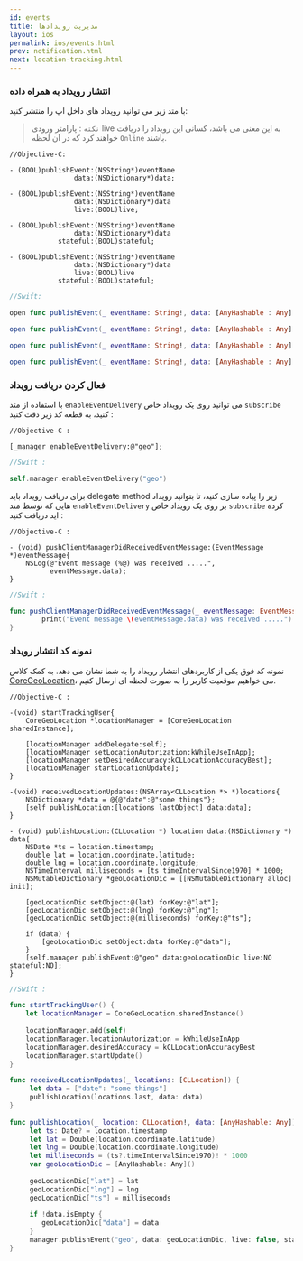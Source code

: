 ```yaml
---
id: events
title: مدیریت رویدادها
layout: ios
permalink: ios/events.html
prev: notification.html
next: location-tracking.html
---
```


### انتشار رویداد به همراه داده
با متد زیر می توانید رویداد های داخل اپ را منتشر کنید:

> `نکته` :  پارامتر ورودی live به این معنی می باشد، کسانی این رویداد را
> دریافت خواهند کرد که در آن لحظه `Online` باشند.

```objc
//Objective-C:

- (BOOL)publishEvent:(NSString*)eventName
                data:(NSDictionary*)data;

- (BOOL)publishEvent:(NSString*)eventName
                data:(NSDictionary*)data
                live:(BOOL)live;

- (BOOL)publishEvent:(NSString*)eventName
                data:(NSDictionary*)data
            stateful:(BOOL)stateful;

- (BOOL)publishEvent:(NSString*)eventName
                data:(NSDictionary*)data
                live:(BOOL)live
            stateful:(BOOL)stateful;
```
```swift
//Swift:

open func publishEvent(_ eventName: String!, data: [AnyHashable : Any]!) -> Bool

open func publishEvent(_ eventName: String!, data: [AnyHashable : Any]!, live: Bool) -> Bool

open func publishEvent(_ eventName: String!, data: [AnyHashable : Any]!, stateful: Bool) -> Bool

open func publishEvent(_ eventName: String!, data: [AnyHashable : Any]!, live: Bool, stateful: Bool) -> Bool
```

###  فعال کردن دریافت رویداد
با استفاده از متد `enableEventDelivery` می توانید روی یک رویداد خاص `subscribe` کنید، به قطعه کد زیر دقت کنید : 
``` objc 
//Objective-C :

[_manager enableEventDelivery:@"geo"];
```
``` swift
//Swift :

self.manager.enableEventDelivery("geo")
```

برای دریافت رویداد باید delegate method زیر را پیاده سازی کنید، تا بتوانید رویداد هایی که توسط متد `enableEventDelivery` بر روی یک رویداد خاص `subscribe` کرده اید دریافت کنید :

``` objc
//Objective-C :

- (void) pushClientManagerDidReceivedEventMessage:(EventMessage *)eventMessage{
    NSLog(@"Event message (%@) was received .....",
          eventMessage.data);
}
```
``` swift
//Swift :

func pushClientManagerDidReceivedEventMessage(_ eventMessage: EventMessage!) {
        print("Event message \(eventMessage.data) was received .....")
}
```

### نمونه کد انتشار رویداد
نمونه کد فوق یکی از کاربردهای انتشار رویداد را به شما نشان می دهد. به کمک کلاس [CoreGeoLocation](/ios/location-tracking.html)، می خواهیم موقعیت کاربر را به صورت لحظه ای ارسال کنیم.

``` objc
//Objective-C :

-(void) startTrackingUser{
    CoreGeoLocation *locationManager = [CoreGeoLocation sharedInstance];
    
    [locationManager addDelegate:self];
    [locationManager setLocationAutorization:kWhileUseInApp];
    [locationManager setDesiredAccuracy:kCLLocationAccuracyBest];
    [locationManager startLocationUpdate];
}

-(void) receivedLocationUpdates:(NSArray<CLLocation *> *)locations{
    NSDictionary *data = @{@"date":@"some things"};
    [self publishLocation:[locations lastObject] data:data];
}

- (void) publishLocation:(CLLocation *) location data:(NSDictionary *) data{
    NSDate *ts = location.timestamp;
    double lat = location.coordinate.latitude;
    double lng = location.coordinate.longitude;
    NSTimeInterval milliseconds = [ts timeIntervalSince1970] * 1000;
    NSMutableDictionary *geoLocationDic = [[NSMutableDictionary alloc] init];
    
    [geoLocationDic setObject:@(lat) forKey:@"lat"];
    [geoLocationDic setObject:@(lng) forKey:@"lng"];
    [geoLocationDic setObject:@(milliseconds) forKey:@"ts"];
    
    if (data) {
        [geoLocationDic setObject:data forKey:@"data"];
    }
    [self.manager publishEvent:@"geo" data:geoLocationDic live:NO stateful:NO];
}
```
``` swift
//Swift :

func startTrackingUser() {
    let locationManager = CoreGeoLocation.sharedInstance()
	    
    locationManager.add(self)
    locationManager.locationAutorization = kWhileUseInApp
    locationManager.desiredAccuracy = kCLLocationAccuracyBest
    locationManager.startUpdate()
}

func receivedLocationUpdates(_ locations: [CLLocation]) {
     let data = ["date": "some things"]
     publishLocation(locations.last, data: data)
}
    
func publishLocation(_ location: CLLocation!, data: [AnyHashable: Any]) {
     let ts: Date? = location.timestamp
     let lat = Double(location.coordinate.latitude)
     let lng = Double(location.coordinate.longitude)
     let milliseconds = (ts?.timeIntervalSince1970)! * 1000
     var geoLocationDic = [AnyHashable: Any]()
     
     geoLocationDic["lat"] = lat
     geoLocationDic["lng"] = lng
     geoLocationDic["ts"] = milliseconds
     
     if !data.isEmpty {
        geoLocationDic["data"] = data
     }
     manager.publishEvent("geo", data: geoLocationDic, live: false, stateful: false)
}
```
